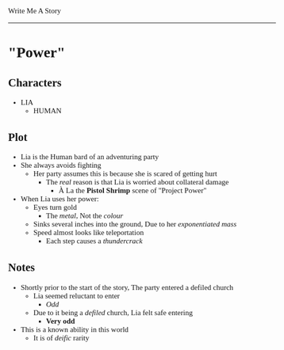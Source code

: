 <Style>
    Body {
        Font-size: 15px;
        Font-family: Verdana;
    };
</Style>

Write Me A Story
****************
"Power"
=======

Characters
----------
- LIA
    - HUMAN

Plot
----
- Lia is the Human bard of an adventuring party
- She always avoids fighting
    - Her party assumes this is because she is scared of getting hurt
        - The _real_ reason is that Lia is worried about collateral damage
            - À La the __Pistol Shrimp__ scene of "Project Power"
- When Lia uses her power:
    - Eyes turn gold
        - The _metal_,
            Not the _colour_
    - Sinks several inches into the ground,
        Due to her _exponentiated mass_
    - Speed almost looks like teleportation
        - Each step causes a _thundercrack_

Notes
-----
- Shortly prior to the start of the story,
    The party entered a defiled church
    - Lia seemed reluctant to enter
        - _Odd_
    - Due to it being a _defiled_ church,
        Lia felt safe entering
        - __Very odd__
- This is a known ability in this world
    - It is of _deific_ rarity